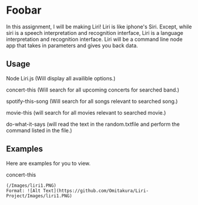 # Foobar

In this assignment, I will be making Liri!  Liri is like iphone's Siri.  Except, while siri is a speech interpretation and recognition interface, Liri is a language interpretation and recognition interface.  Liri will be a command line node app that takes in parameters and gives you back data.  

## Usage

Node Liri.js (Will display all availible options.)

concert-this (Will search for all upcoming concerts for searched band.)

spotify-this-song (Will search for all songs relevant to searched song.)

movie-this (will search for all movies relevant to searched movie.)

do-what-it-says (will read the text in the random.txtfile and perform the command listed in the file.)
## Examples

Here are examples for you to view.

concert-this
```
(/Images/liri1.PNG)
Format: ![Alt Text](https://github.com/Omitakura/Liri-Project/Images/liri1.PNG)

```